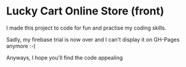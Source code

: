 # Lucky Cart Online Store (front)

I made this project to code for fun and practise my coding skills. 

Sadly, my firebase trial is now over and I can't display it on GH-Pages anymore :-(

Anyways, I hope you'll find the code appealing
